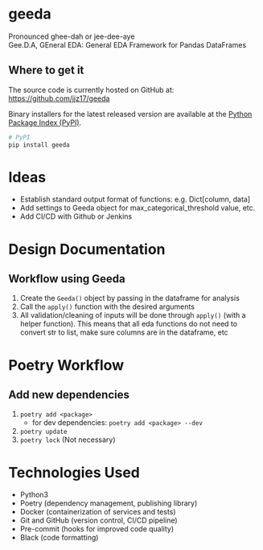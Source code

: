 # geeda
Pronounced ghee-dah or jee-dee-aye \
Gee.D.A, GEneral EDA: General EDA Framework for Pandas DataFrames

## Where to get it
The source code is currently hosted on GitHub at:
https://github.com/jjz17/geeda

Binary installers for the latest released version are available at the [Python
Package Index (PyPI)](https://pypi.org/project/geeda/).

```bash
# PyPI
pip install geeda
```

# Ideas
* Establish standard output format of functions: e.g. Dict[column, data]
* Add settings to Geeda object for max_categorical_threshold value, etc.
* Add CI/CD with Github or Jenkins

# Design Documentation

## Workflow using Geeda
1. Create the `Geeda()` object by passing in the dataframe for analysis
2. Call the `apply()` function with the desired arguments
3. All validation/cleaning of inputs will be done through `apply()` (with a helper function). This means that all eda functions do not need to convert str to list, make sure columns are in the dataframe, etc


# Poetry Workflow

## Add new dependencies
1. `poetry add <package>`
    * for dev dependencies: `poetry add <package> --dev`
2. `poetry update`
3. `poetry lock` (Not necessary)

# Technologies Used
* Python3
* Poetry (dependency management, publishing library)
* Docker (containerization of services and tests)
* Git and GitHub (version control, CI/CD pipeline)
* Pre-commit (hooks for improved code quality)
* Black (code formatting)
